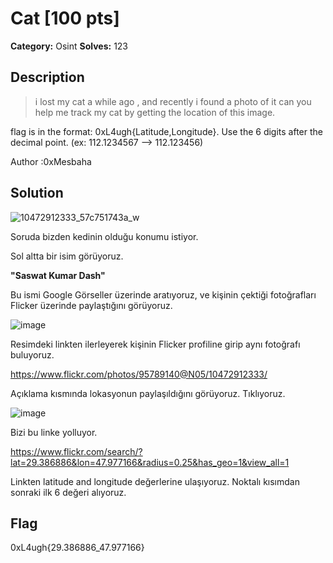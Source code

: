 # Cat [100 pts]

**Category:** Osint
**Solves:** 123

## Description
>i lost my cat a while ago , and recently i found a photo of it can you help me track my cat by getting the location of this image. 

flag is in the format: 0xL4ugh{Latitude,Longitude}. Use the 6 digits after the decimal point. (ex: 112.1234567 --> 112.123456)

Author :0xMesbaha

## Solution
![10472912333_57c751743a_w](https://user-images.githubusercontent.com/88983987/219947625-c4b61c17-92aa-448f-8b09-69131871aa86.jpg)

Soruda bizden kedinin olduğu konumu istiyor.

Sol altta bir isim görüyoruz. 

<b>"Saswat Kumar Dash"</b>

Bu ismi Google Görseller üzerinde aratıyoruz, ve kişinin çektiği fotoğrafları Flicker üzerinde paylaştığını görüyoruz.

![image](https://user-images.githubusercontent.com/88983987/219947675-29092aa5-89ee-458e-99f0-dff83682c736.png)

Resimdeki linkten ilerleyerek kişinin Flicker profiline girip aynı fotoğrafı buluyoruz.

https://www.flickr.com/photos/95789140@N05/10472912333/

Açıklama kısmında lokasyonun paylaşıldığını görüyoruz. Tıklıyoruz.

![image](https://user-images.githubusercontent.com/88983987/219947726-13bb4a7c-9e83-4506-9d35-61fdf8f7f0c0.png)

Bizi bu linke yolluyor.

https://www.flickr.com/search/?lat=29.386886&lon=47.977166&radius=0.25&has_geo=1&view_all=1

Linkten latitude and longitude değerlerine ulaşıyoruz. Noktalı kısımdan sonraki ilk 6 değeri alıyoruz.


## Flag

0xL4ugh{29.386886_47.977166}

